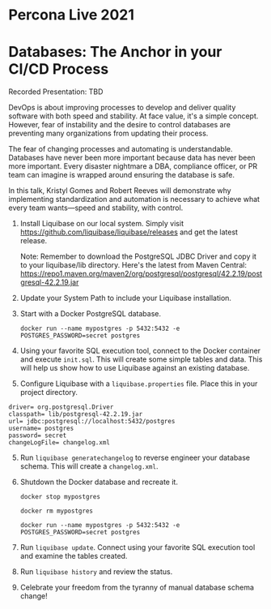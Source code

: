 # Percona Live 2021
# Databases: The Anchor in your CI/CD Process

Recorded Presentation: TBD

DevOps is about improving processes to develop and deliver quality software with both speed and stability. At face value, it's a simple concept. However, fear of instability and the desire to control databases are preventing many organizations from updating their process. 

The fear of changing processes and automating is understandable. Databases have never been more important because data has never been more important. Every disaster nightmare a DBA, compliance officer, or PR team can imagine is wrapped around ensuring the database is safe.

In this talk, Kristyl Gomes and Robert Reeves will demonstrate why implementing standardization and automation is necessary to achieve what every team wants—speed and stability, with control.

1. Install Liquibase on our local system. Simply visit https://github.com/liquibase/liquibase/releases and get the latest release. 

	Note: Remember to download the PostgreSQL JDBC Driver and copy it to your liquibase/lib directory. Here's the latest from Maven Central: https://repo1.maven.org/maven2/org/postgresql/postgresql/42.2.19/postgresql-42.2.19.jar

2. Update your System Path to include your Liquibase installation.

3. Start with a Docker PostgreSQL database. 

	`docker run --name mypostgres -p 5432:5432 -e POSTGRES_PASSWORD=secret postgres`

4. Using your favorite SQL execution tool, connect to the Docker container and execute `init.sql`. This will create some simple tables and data. This will help us show how to use Liquibase against an existing database.

5. Configure Liquibase with a `liquibase.properties` file. Place this in your project directory. 

```
driver= org.postgresql.Driver
classpath= lib/postgresql-42.2.19.jar
url= jdbc:postgresql://localhost:5432/postgres
username= postgres
password= secret
changeLogFile= changelog.xml
```

5. Run `liquibase generatechangelog` to reverse engineer your database schema. This will create a `changelog.xml`.

6. Shutdown the Docker database and recreate it. 

	`docker stop mypostgres`

	`docker rm mypostgres`

	`docker run --name mypostgres -p 5432:5432 -e POSTGRES_PASSWORD=secret postgres`

7. Run `liquibase update`. Connect using your favorite SQL execution tool and examine the tables created.

8. Run `liquibase history` and review the status. 

9. Celebrate your freedom from the tyranny of manual database schema change!